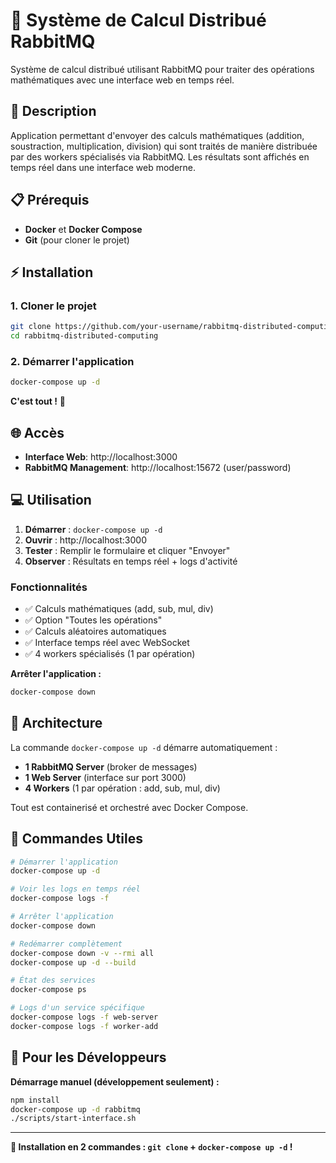 # 🧮 Système de Calcul Distribué RabbitMQ

Système de calcul distribué utilisant RabbitMQ pour traiter des opérations mathématiques avec une interface web en temps réel.

## 🎯 Description

Application permettant d'envoyer des calculs mathématiques (addition, soustraction, multiplication, division) qui sont traités de manière distribuée par des workers spécialisés via RabbitMQ. Les résultats sont affichés en temps réel dans une interface web moderne.

## 📋 Prérequis

- **Docker** et **Docker Compose**
- **Git** (pour cloner le projet)

## ⚡ Installation

### 1. Cloner le projet

```bash
git clone https://github.com/your-username/rabbitmq-distributed-computing.git
cd rabbitmq-distributed-computing
```

### 2. Démarrer l'application

```bash
docker-compose up -d
```

**C'est tout !** 🎉

## 🌐 Accès

- **Interface Web**: http://localhost:3000
- **RabbitMQ Management**: http://localhost:15672 (user/password)

## 💻 Utilisation

1. **Démarrer** : `docker-compose up -d`
2. **Ouvrir** : http://localhost:3000
3. **Tester** : Remplir le formulaire et cliquer "Envoyer"
4. **Observer** : Résultats en temps réel + logs d'activité

### Fonctionnalités

- ✅ Calculs mathématiques (add, sub, mul, div)
- ✅ Option "Toutes les opérations"
- ✅ Calculs aléatoires automatiques
- ✅ Interface temps réel avec WebSocket
- ✅ 4 workers spécialisés (1 par opération)

**Arrêter l'application :**

```bash
docker-compose down
```

## 🎯 Architecture

La commande `docker-compose up -d` démarre automatiquement :

- **1 RabbitMQ Server** (broker de messages)
- **1 Web Server** (interface sur port 3000)
- **4 Workers** (1 par opération : add, sub, mul, div)

Tout est containerisé et orchestré avec Docker Compose.

## 🔧 Commandes Utiles

```bash
# Démarrer l'application
docker-compose up -d

# Voir les logs en temps réel
docker-compose logs -f

# Arrêter l'application
docker-compose down

# Redémarrer complètement
docker-compose down -v --rmi all
docker-compose up -d --build

# État des services
docker-compose ps

# Logs d'un service spécifique
docker-compose logs -f web-server
docker-compose logs -f worker-add
```

## 🔧 Pour les Développeurs

**Démarrage manuel (développement seulement) :**

```bash
npm install
docker-compose up -d rabbitmq
./scripts/start-interface.sh
```

---

**🎉 Installation en 2 commandes : `git clone` + `docker-compose up -d` !**

